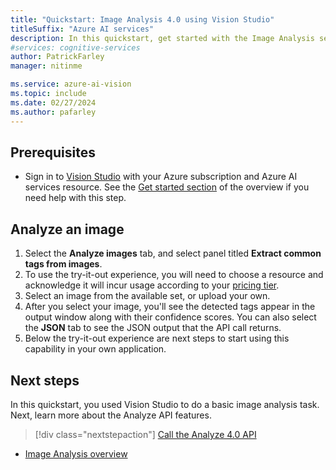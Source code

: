 ```yaml
---
title: "Quickstart: Image Analysis 4.0 using Vision Studio"
titleSuffix: "Azure AI services"
description: In this quickstart, get started with the Image Analysis service using Vision Studio.
#services: cognitive-services
author: PatrickFarley
manager: nitinme

ms.service: azure-ai-vision
ms.topic: include
ms.date: 02/27/2024
ms.author: pafarley
---
```


## Prerequisites

* Sign in to [Vision Studio](https://portal.vision.cognitive.azure.com/) with your Azure subscription and Azure AI services resource. See the [Get started section](../overview-vision-studio.md#get-started-using-vision-studio) of the overview if you need help with this step.


## Analyze an image

1. Select the **Analyze images** tab, and select panel titled **Extract common tags from images**.
1. To use the try-it-out experience, you will need to choose a resource and acknowledge it will incur usage according to your [pricing tier](https://azure.microsoft.com/pricing/details/cognitive-services/computer-vision/).
1. Select an image from the available set, or upload your own.
1. After you select your image, you'll see the detected tags appear in the output window along with their confidence scores. You can also select the **JSON** tab to see the JSON output that the API call returns. 
1. Below the try-it-out experience are next steps to start using this capability in your own application.


## Next steps

In this quickstart, you used Vision Studio to do a basic image analysis task. Next, learn more about the Analyze API features.

> [!div class="nextstepaction"]
> [Call the Analyze 4.0 API](../how-to/call-analyze-image-40.md)

* [Image Analysis overview](../overview-image-analysis.md)
